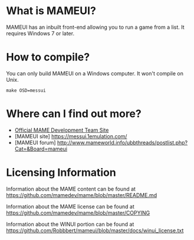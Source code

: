 What is MAMEUI?
===============
MAMEUI has an inbuilt front-end allowing you to run a game from a list. It requires Windows 7 or later.


How to compile?
===============

You can only build MAMEUI on a Windows computer. It won't compile on Unix.

```
make OSD=messui
```



Where can I find out more?
==========================

* [Official MAME Development Team Site](http://mamedev.org/)
* [MAMEUI site] https://messui.1emulation.com/
* [MAMEUI forum] http://www.mameworld.info/ubbthreads/postlist.php?Cat=&Board=mameui


Licensing Information
=====================

Information about the MAME content can be found at https://github.com/mamedev/mame/blob/master/README.md

Information about the MAME license can be found at https://github.com/mamedev/mame/blob/master/COPYING

Information about the WINUI portion can be found at https://github.com/Robbbert/mameui/blob/master/docs/winui_license.txt

